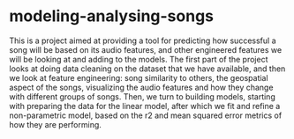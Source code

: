 # modeling-analysing-songs

This is a project aimed at providing a tool for predicting how successful a song will be based on its audio features, and other engineered features we will be looking at and adding to the models. The first part of the project looks at doing data cleaning on the dataset that we have available, and then we look at feature engineering: song similarity to others, the geospatial aspect of the songs, visualizing the audio features and how they change with different groups of songs. Then, we turn to building models, starting with preparing the data for the linear model, after which we fit and refine a non-parametric model, based on the r2 and mean squared error metrics of how they are performing.
